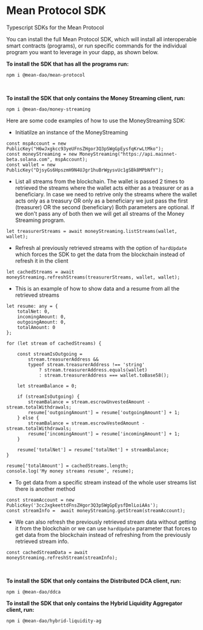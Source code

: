 # Mean Protocol SDK
Typescript SDKs for the Mean Protocol

You can install the full Mean Protocol SDK, which will install all interoperable smart contracts (programs), or run specific commands for the individual program you want to leverage in your dapp, as shown below.

**To install the SDK that has all the programs run:**

```
npm i @mean-dao/mean-protocol
```
<br/>

**To install the SDK that only contains the Money Streaming client, run:**

```
npm i @mean-dao/money-streaming
```

Here are some code examples of how to use the MoneyStreaming SDK:

- Initiatilze an instance of the MoneyStreaming

```
const mspAccount = new PublicKey("H6wJxgkcc93yeUFnsZHgor3Q3pSWgGpEysfqKrwLtMko");
const moneyStreaming = new MoneyStreaming("https://api.mainnet-beta.solana.com", mspAccount);
const wallet = new PublicKey("DjsyGs6HpszmH9N4UJgr1huBrWgysvUc1gSBk8MPbNfY");
```

- List all streams from the blockchain. The wallet is passed 2 times to retrieved the streams where the wallet acts either as a treasurer or as a beneficiary.
In case we need to retrive only the streams where the wallet acts only as a treasury OR only as a beneficiary we just pass the first (treasurer) OR the second (beneficiary) 
Both parameters are optional. If we don't pass any of both then we will get all streams of the Money Streaming program.

```let treasurerStreams = await moneyStreaming.listStreams(wallet, wallet);```

- Refresh al previously retrieved streams with the option of `hardUpdate` which forces the SDK to get the data from the blockchain instead of refresh it in the client

```
let cachedStreams = await moneyStreaming.refreshStreams(treasurerStreams, wallet, wallet);
```

- This is an example of how to show data and a resume from all the retrieved streams

```
let resume: any = {
    totalNet: 0,
    incomingAmount: 0,
    outgoingAmount: 0,
    totalAmount: 0
};

for (let stream of cachedStreams) {

    const streamIsOutgoing = 
        stream.treasurerAddress &&
        typeof stream.treasurerAddress !== 'string'
            ? stream.treasurerAddress.equals(wallet)
            : stream.treasurerAddress === wallet.toBase58();

    let streamBalance = 0;

    if (streamIsOutgoing) {
        streamBalance = stream.escrowUnvestedAmount - stream.totalWithdrawals;
        resume['outgoingAmount'] = resume['outgoingAmount'] + 1;  
    } else {
        streamBalance = stream.escrowVestedAmount - stream.totalWithdrawals;
        resume['incomingAmount'] = resume['incomingAmount'] + 1;  
    }

    resume['totalNet'] = resume['totalNet'] + streamBalance;
}

resume['totalAmount'] = cachedStreams.length;
console.log('My money streams resume', resume);
```

- To get data from a specific stream instead of the whole user streams list there is another method

```
const streamAccount = new PublicKey('3ccJxgkeettdFnsZHgor3Q3pSWgGpEysfDmlLoiAAs');
const streamInfo =  await moneyStreaming.getStream(streamAccount);
```

- We can also refresh the previously retrieved stream data without getting it from the blockchain or we can use `hardUpdate` parameter that forces to get data from the blockchain instead of refreshing from the previously retrieved stream info.

```
const cachedStreamData = await moneyStreaming.refreshStream(streamInfo);
```

<br/>

**To install the SDK that only contains the Distributed DCA client, run:**

```
npm i @mean-dao/ddca
```

**To install the SDK that only contains the Hybrid Liquidity Aggregator client, run:**

```
npm i @mean-dao/hybrid-liquidity-ag
```
